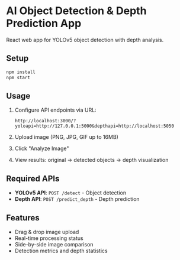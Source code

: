# AI Object Detection & Depth Prediction App

React web app for YOLOv5 object detection with depth analysis.

## Setup

```bash
npm install
npm start
```

## Usage

1. Configure API endpoints via URL:
   ```
   http://localhost:3000/?yoloapi=http://127.0.0.1:5000&depthapi=http://localhost:5050
   ```

2. Upload image (PNG, JPG, GIF up to 16MB)
3. Click "Analyze Image"
4. View results: original → detected objects → depth visualization

## Required APIs

- **YOLOv5 API**: `POST /detect` - Object detection
- **Depth API**: `POST /predict_depth` - Depth prediction

## Features

- Drag & drop image upload
- Real-time processing status
- Side-by-side image comparison
- Detection metrics and depth statistics